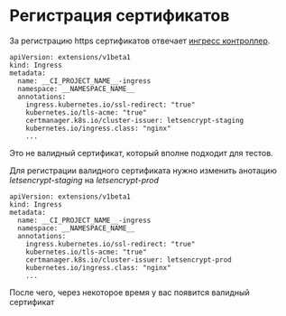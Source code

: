 # Регистрация сертификатов

За регистрацию https сертификатов отвечает [ингресс контроллер](KIND_INGRESS.MD).

```
apiVersion: extensions/v1beta1
kind: Ingress
metadata:
  name: __CI_PROJECT_NAME__-ingress
  namespace: __NAMESPACE_NAME__
  annotations:
    ingress.kubernetes.io/ssl-redirect: "true"
    kubernetes.io/tls-acme: "true"
    certmanager.k8s.io/cluster-issuer: letsencrypt-staging
    kubernetes.io/ingress.class: "nginx"
    ...
```
Это не валидный сертификат, который вполне подходит для тестов.

Для регистрации валидного сертификата нужно изменить анотацию *letsencrypt-staging* на *letsencrypt-prod*

```
apiVersion: extensions/v1beta1
kind: Ingress
metadata:
  name: __CI_PROJECT_NAME__-ingress
  namespace: __NAMESPACE_NAME__
  annotations:
    ingress.kubernetes.io/ssl-redirect: "true"
    kubernetes.io/tls-acme: "true"
    certmanager.k8s.io/cluster-issuer: letsencrypt-prod
    kubernetes.io/ingress.class: "nginx"
    ...
```

После чего, через некоторое время у вас появится валидный сертификат
